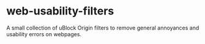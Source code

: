 # web-usability-filters
A small collection of uBlock Origin filters to remove general annoyances and usability errors on webpages.
